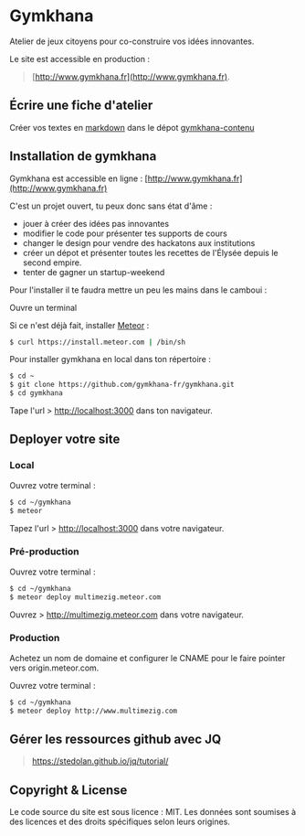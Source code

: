 # Gymkhana

Atelier de jeux citoyens pour co-construire vos idées innovantes.

Le site est accessible en production :
> [http://www.gymkhana.fr](http://www.gymkhana.fr).


## Écrire une fiche d'atelier

Créer vos textes en [markdown](http://fr.wikipedia.org/wiki) dans le dépot [gymkhana-contenu](https://github.com/gymkhana-fr/gymkhana-contenu)

## Installation de gymkhana

Gymkhana est accessible en ligne : [http://www.gymkhana.fr](http://www.gymkhana.fr)

C'est un projet ouvert, tu peux donc sans état d'âme :

* jouer à créer des idées pas innovantes
* modifier le code pour présenter tes supports de cours
* changer le design pour vendre des hackatons aux institutions
* créer un dépot et présenter toutes les recettes de l'Élysée depuis le second empire.
* tenter de gagner un startup-weekend

Pour l'installer il te faudra mettre un peu les mains dans le camboui :

Ouvre un terminal

Si ce n'est déjà fait, installer [Meteor](http://meteor.com) :
```bash
$ curl https://install.meteor.com | /bin/sh
```

Pour installer gymkhana en local dans ton répertoire :
```bash
$ cd ~
$ git clone https://github.com/gymkhana-fr/gymkhana.git
$ cd gymkhana
```

Tape l'url > [http://localhost:3000](http://localhost:3000) dans ton navigateur.


## Deployer votre site

### Local
Ouvrez votre terminal :
```bash
$ cd ~/gymkhana
$ meteor
```

Tapez l'url > [http://localhost:3000](http://localhost:3000) dans votre navigateur.

### Pré-production
Ouvrez votre terminal :
```bash
$ cd ~/gymkhana
$ meteor deploy multimezig.meteor.com
```

Ouvrez > http://multimezig.meteor.com dans votre navigateur.

### Production
Achetez un nom de domaine et configurer le CNAME pour le faire pointer vers origin.meteor.com.

Ouvrez votre terminal :
```bash
$ cd ~/gymkhana
$ meteor deploy http://www.multimezig.com
```

## Gérer les ressources github avec JQ

> https://stedolan.github.io/jq/tutorial/

## Copyright & License

Le code source du site est sous licence : MIT.
Les données sont soumises à des licences et des droits spécifiques selon leurs origines.
